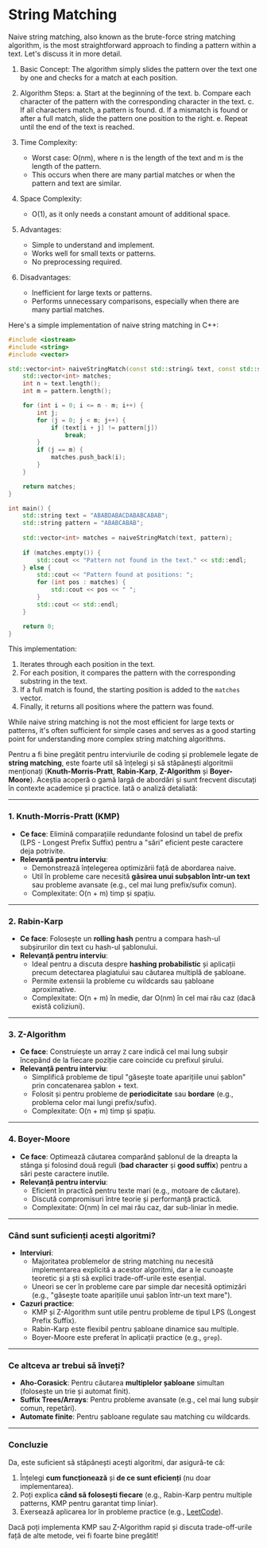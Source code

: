 # String Matching

Naive string matching, also known as the brute-force string matching algorithm, is the most straightforward approach to finding a pattern within a text. Let's discuss it in more detail.


1. Basic Concept:
   The algorithm simply slides the pattern over the text one by one and checks for a match at each position.

2. Algorithm Steps:
   a. Start at the beginning of the text.
   b. Compare each character of the pattern with the corresponding character in the text.
   c. If all characters match, a pattern is found.
   d. If a mismatch is found or after a full match, slide the pattern one position to the right.
   e. Repeat until the end of the text is reached.

3. Time Complexity:
   - Worst case: O(nm), where n is the length of the text and m is the length of the pattern.
   - This occurs when there are many partial matches or when the pattern and text are similar.

4. Space Complexity:
   - O(1), as it only needs a constant amount of additional space.

5. Advantages:
   - Simple to understand and implement.
   - Works well for small texts or patterns.
   - No preprocessing required.

6. Disadvantages:
   - Inefficient for large texts or patterns.
   - Performs unnecessary comparisons, especially when there are many partial matches.

Here's a simple implementation of naive string matching in C++:

```cpp
#include <iostream>
#include <string>
#include <vector>

std::vector<int> naiveStringMatch(const std::string& text, const std::string& pattern) {
    std::vector<int> matches;
    int n = text.length();
    int m = pattern.length();

    for (int i = 0; i <= n - m; i++) {
        int j;
        for (j = 0; j < m; j++) {
            if (text[i + j] != pattern[j])
                break;
        }
        if (j == m) {
            matches.push_back(i);
        }
    }

    return matches;
}

int main() {
    std::string text = "ABABDABACDABABCABAB";
    std::string pattern = "ABABCABAB";
    
    std::vector<int> matches = naiveStringMatch(text, pattern);
    
    if (matches.empty()) {
        std::cout << "Pattern not found in the text." << std::endl;
    } else {
        std::cout << "Pattern found at positions: ";
        for (int pos : matches) {
            std::cout << pos << " ";
        }
        std::cout << std::endl;
    }

    return 0;
}
```

This implementation:
1. Iterates through each position in the text.
2. For each position, it compares the pattern with the corresponding substring in the text.
3. If a full match is found, the starting position is added to the `matches` vector.
4. Finally, it returns all positions where the pattern was found.

While naive string matching is not the most efficient for large texts or patterns, it's often sufficient for simple cases and serves as a good starting point for understanding more complex string matching algorithms.



Pentru a fi bine pregătit pentru interviurile de coding și problemele legate de **string matching**, este foarte util să înțelegi și să stăpânești algoritmii menționați (**Knuth-Morris-Pratt**, **Rabin-Karp**, **Z-Algorithm** și **Boyer-Moore**). Aceștia acoperă o gamă largă de abordări și sunt frecvent discutați în contexte academice și practice. Iată o analiză detaliată:

---

### **1. Knuth-Morris-Pratt (KMP)**
- **Ce face**: Elimină comparațiile redundante folosind un tabel de prefix (LPS - Longest Prefix Suffix) pentru a "sări" eficient peste caractere deja potrivite.
- **Relevanță pentru interviu**:  
  - Demonstrează înțelegerea optimizării față de abordarea naive.  
  - Util în probleme care necesită **găsirea unui subșablon într-un text** sau probleme avansate (e.g., cel mai lung prefix/sufix comun).  
  - Complexitate: O(n + m) timp și spațiu.

---

### **2. Rabin-Karp**
- **Ce face**: Folosește un **rolling hash** pentru a compara hash-ul subșirurilor din text cu hash-ul șablonului.
- **Relevanță pentru interviu**:  
  - Ideal pentru a discuta despre **hashing probabilistic** și aplicații precum detectarea plagiatului sau căutarea multiplă de șabloane.  
  - Permite extensii la probleme cu wildcards sau șabloane aproximative.  
  - Complexitate: O(n + m) în medie, dar O(nm) în cel mai rău caz (dacă există coliziuni).

---

### **3. Z-Algorithm**
- **Ce face**: Construiește un array `Z` care indică cel mai lung subșir începând de la fiecare poziție care coincide cu prefixul șirului.
- **Relevanță pentru interviu**:  
  - Simplifică probleme de tipul "găsește toate aparițiile unui șablon" prin concatenarea șablon + text.  
  - Folosit și pentru probleme de **periodicitate** sau **bordare** (e.g., problema celor mai lungi prefix/sufix).  
  - Complexitate: O(n + m) timp și spațiu.

---

### **4. Boyer-Moore**
- **Ce face**: Optimează căutarea comparând șablonul de la dreapta la stânga și folosind două reguli (**bad character** și **good suffix**) pentru a sări peste caractere inutile.
- **Relevanță pentru interviu**:  
  - Eficient în practică pentru texte mari (e.g., motoare de căutare).  
  - Discută compromisuri între teorie și performanță practică.  
  - Complexitate: O(nm) în cel mai rău caz, dar sub-liniar în medie.

---

### **Când sunt suficienți acești algoritmi?**
- **Interviuri**:  
  - Majoritatea problemelor de string matching nu necesită implementarea explicită a acestor algoritmi, dar a le cunoaște teoretic și a ști să explici trade-off-urile este esențial.  
  - Uneori se cer în probleme care par simple dar necesită optimizări (e.g., "găsește toate aparițiile unui șablon într-un text mare").  
- **Cazuri practice**:  
  - KMP și Z-Algorithm sunt utile pentru probleme de tipul LPS (Longest Prefix Suffix).  
  - Rabin-Karp este flexibil pentru șabloane dinamice sau multiple.  
  - Boyer-Moore este preferat în aplicații practice (e.g., `grep`).

---

### **Ce altceva ar trebui să înveți?**
- **Aho-Corasick**: Pentru căutarea **multiplelor șabloane** simultan (folosește un trie și automat finit).  
- **Suffix Trees/Arrays**: Pentru probleme avansate (e.g., cel mai lung subșir comun, repetări).  
- **Automate finite**: Pentru șabloane regulate sau matching cu wildcards.

---

### **Concluzie**
Da, este suficient să stăpânești acești algoritmi, dar asigură-te că:  
1. Înțelegi **cum funcționează** și **de ce sunt eficienți** (nu doar implementarea).  
2. Poți explica **când să folosești fiecare** (e.g., Rabin-Karp pentru multiple patterns, KMP pentru garantat timp liniar).  
3. Exersează aplicarea lor în probleme practice (e.g., [LeetCode](https://leetcode.com/tag/string-matching/)).  

Dacă poți implementa KMP sau Z-Algorithm rapid și discuta trade-off-urile față de alte metode, vei fi foarte bine pregătit!
